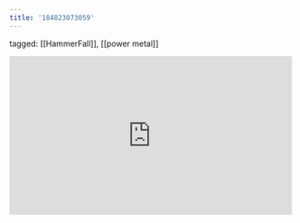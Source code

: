 ```yaml
---
title: '184823073059'
---
```

tagged: [[HammerFall]], [[power metal]]
<iframe allow="accelerometer; autoplay; clipboard-write; encrypted-media; gyroscope; picture-in-picture" allowfullscreen="" frameborder="0" height="281" id="youtube_iframe" src="https://www.youtube.com/embed/EeABVc871VQ?feature=oembed&amp;enablejsapi=1&amp;origin=https://safe.txmblr.com&amp;wmode=opaque" width="500"></iframe>